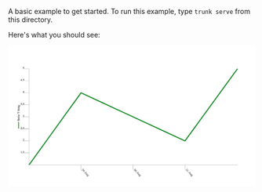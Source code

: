A basic example to get started. To run this example, type `trunk serve` from this directory.

Here's what you should see:

![Sample chart](../../basic-chart.png "A basic chart")
